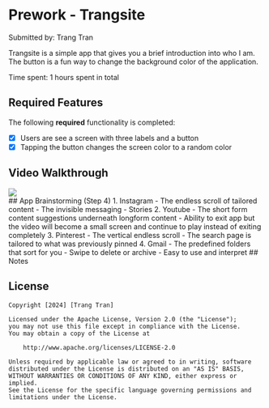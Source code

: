 # Prework - Trangsite

Submitted by: Trang Tran

Trangsite is a simple app that gives you a brief introduction into who I am. The button is a fun way to change the background color of the application.

Time spent: 1 hours spent in total

## Required Features

The following **required** functionality is completed:

- [x] Users are see a screen with three labels and a button
- [x] Tapping the button changes the screen color to a random color
 
## Video Walkthrough
<div>
    <a href="https://www.loom.com/share/9087d5b7572a4f7cbae5ecaa7ba4a0c4">
    </a>
    <a href="https://www.loom.com/share/9087d5b7572a4f7cbae5ecaa7ba4a0c4">
      <img style="max-width:300px;" src="https://cdn.loom.com/sessions/thumbnails/9087d5b7572a4f7cbae5ecaa7ba4a0c4-e4300485c83cb231-full-play.gif">
    </a>
</div>
## App Brainstorming (Step 4)
1. Instagram
   - The endless scroll of tailored content
   - The invisible messaging
   - Stories
2. Youtube
   - The short form content suggestions underneath longform content
   - Ability to exit app but the video will become a small screen and continue to play instead of exiting completely
3. Pinterest
   - The vertical endless scroll
   - The search page is tailored to what was previously pinned
4. Gmail
   - The predefined folders that sort for you
   - Swipe to delete or archive
   - Easy to use and interpret 
## Notes

## License

    Copyright [2024] [Trang Tran]

    Licensed under the Apache License, Version 2.0 (the "License");
    you may not use this file except in compliance with the License.
    You may obtain a copy of the License at

        http://www.apache.org/licenses/LICENSE-2.0

    Unless required by applicable law or agreed to in writing, software
    distributed under the License is distributed on an "AS IS" BASIS,
    WITHOUT WARRANTIES OR CONDITIONS OF ANY KIND, either express or implied.
    See the License for the specific language governing permissions and
    limitations under the License.
